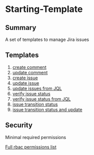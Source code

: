 # Starting-Template

## Summary

A set of templates to manage Jira issues

## Templates


1. [create comment](https://github.com/codefresh-io/argo-hub/blob/main/workflows/jira/versions/0.0.1/docs/jira-create-comment.md) 
2. [update comment](https://github.com/codefresh-io/argo-hub/blob/main/workflows/jira/versions/0.0.1/docs/jira-update-comment.md) 
3. [create issue](https://github.com/codefresh-io/argo-hub/blob/main/workflows/jira/versions/0.0.1/docs/jira-create-issue.md) 
4. [update issue](https://github.com/codefresh-io/argo-hub/blob/main/workflows/jira/versions/0.0.1/docs/jira-update-issue.md) 
5. [update issues from JQL](https://github.com/codefresh-io/argo-hub/blob/main/workflows/jira/versions/0.0.1/docs/jira-update-all-from-jql.md) 
6. [verify issue status](https://github.com/codefresh-io/argo-hub/blob/main/workflows/jira/versions/0.0.1/docs/jira-verify-status.md) 
7. [verify issue status from JQL](https://github.com/codefresh-io/argo-hub/blob/main/workflows/jira/versions/0.0.1/docs/jira-verify-status-from-jql.md) 
8. [issue transition status](https://github.com/codefresh-io/argo-hub/blob/main/workflows/jira/versions/0.0.1/docs/jira-issue-transition-status.md) 
9. [issue transition status and update](https://github.com/codefresh-io/argo-hub/blob/main/workflows/jira/versions/0.0.1/docs/jira-issue-transition-status-and-update.md) 



## Security

Minimal required permissions


[Full rbac permissions list](https://github.com/codefresh-io/argo-hub/blob/main/workflows/jira/versions/0.0.1/rbac.yaml)

